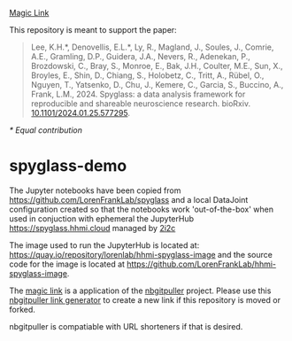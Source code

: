 [Magic Link](https://spyglass.hhmi.2i2c.cloud/)

This repository is meant to support the paper:
> Lee, K.H.\*, Denovellis, E.L.\*, Ly, R., Magland, J., Soules, J., Comrie, A.E., Gramling, D.P., Guidera, J.A., Nevers, R., Adenekan, P., Brozdowski, C., Bray, S., Monroe, E., Bak, J.H., Coulter, M.E., Sun, X., Broyles, E., Shin, D., Chiang, S., Holobetz, C., Tritt, A., Rübel, O., Nguyen, T., Yatsenko, D., Chu, J., Kemere, C., Garcia, S., Buccino, A., Frank, L.M., 2024. Spyglass: a data analysis framework for reproducible and shareable neuroscience research. bioRxiv. [10.1101/2024.01.25.577295](https://doi.org/10.1101/2024.01.25.577295).

*\* Equal contribution*

# spyglass-demo

The Jupyter notebooks have been copied from <https://github.com/LorenFrankLab/spyglass> and a local DataJoint configuration created so that the notebooks work 'out-of-the-box' when used in conjuction with ephemeral the JupyterHub <https://spyglass.hhmi.cloud> managed by [2i2c](https://2i2c.org)

The image used to run the JupyterHub is located at: <https://quay.io/repository/lorenlab/hhmi-spyglass-image> and the source code for the image is located at <https://github.com/LorenFrankLab/hhmi-spyglass-image>.

The [magic link](https://spyglass.hhmi.2i2c.cloud/hub/user-redirect/git-pull?repo=https%3A%2F%2Fgithub.com%2FLorenFrankLab%2Fspyglass-demo&urlpath=lab%2Ftree%2Fspyglass-demo%2Fnotebooks%2F01_Insert_Data.ipynb&branch=main)
is a application of the [nbgitpuller](https://nbgitpuller.readthedocs.io/) project.  Please use this [nbgitpuller link generator](https://nbgitpuller.readthedocs.io/en/latest/link.html) to create a new link if this repository is moved or forked.

nbgitpuller is compatiable with URL shorteners if that is desired.

